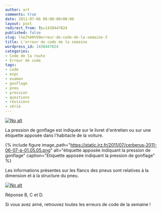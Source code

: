 ```yaml
---
author: art
comments: true
date: 2011-07-06 06:00:00+00:00
layout: post
redirect_from: ?p=1438447824
published: false
slug: l%e2%80%99erreur-de-code-de-la-semaine-3
title: L’erreur de code de la semaine
wordpress_id: 1438447824
categories:
- Code de la route
- Erreur de code
tags:
- code
- enpc
- examen
- gonflage
- pneu
- pression
- questions
- révisions
- série
---
```


<a href="https://static.irz.fr/2011/07/pneus1.png"><img alt="No alt" data-src="https://static.irz.fr/2011/07/pneus1.png" src="https://static.irz.fr/thumb.php?size=<100&crop=0&src=https://static.irz.fr/2011/07/pneus1.png" /></a>



La pression de gonflage est indiquée sur le livret d'entretien ou sur une étiquette apposée dans l'habitacle de la voiture.

{% include figure image_path="https://static.irz.fr/2011/07/cerberus-2011-06-07-à-01.05.05.png" alt="étiquette apposée indiquant la pression de gonflage" caption="Etiquette apposée indiquant la pression de gonflage" %}


Les informations présentes sur les flancs des pneus sont relatives à la dimension et à la structure du pneu.



<a href="https://static.irz.fr/2011/07/info-pneus.png"><img alt="No alt" data-src="https://static.irz.fr/2011/07/info-pneus.png" src="https://static.irz.fr/thumb.php?size=<100&crop=0&src=https://static.irz.fr/2011/07/info-pneus.png" /></a>

Réponse B, C et D.

 Si vous avez aimé, retrouvez toutes les erreurs de code de la semaine !
